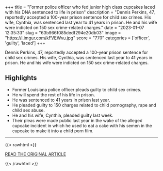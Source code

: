 +++
title = "Former police officer who fed junior high class cupcakes laced with his DNA sentenced to life in prison"
description = "Dennis Perkins, 47, reportedly accepted a 100-year prison sentence for child sex crimes. His wife, Cynthia, was sentenced last year to 41 years in prison. He and his wife were indicted on 150 sex crime-related charges."
date = "2023-01-07 12:35:33"
slug = "63b966f085dedf294e20db03"
image = "https://i.imgur.com/kFVEWvu.jpg"
score = "770"
categories = ['officer', 'guilty', 'laced']
+++

Dennis Perkins, 47, reportedly accepted a 100-year prison sentence for child sex crimes. His wife, Cynthia, was sentenced last year to 41 years in prison. He and his wife were indicted on 150 sex crime-related charges.

## Highlights

- Former Louisiana police officer pleads guilty to child sex crimes.
- He will spend the rest of his life in prison.
- He was sentenced to 41 years in prison last year.
- He pleaded guilty to 150 charges related to child pornography, rape and child sex abuse.
- He and his wife, Cynthia, pleaded guilty last week.
- Their pleas were made public last year in the wake of the alleged cupcake incident in which he used to eat a cake with his semen in the cupcake to make it into a child porn film.

---

{{< rawhtml >}}
  <p class="article-category">
    <a target="_blank" href="https://www.pennlive.com/news/2023/01/former-police-officer-who-fed-junior-high-class-cupcakes-laced-with-his-dna-sentenced-to-life-in-prison.html">READ THE ORIGINAL ARTICLE</a>
  </p>
{{< /rawhtml >}}
